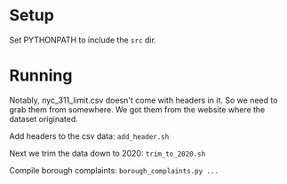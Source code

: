 # Setup
Set PYTHONPATH to include the `src` dir.

# Running

Notably, nyc_311_limit.csv doesn't come with headers in it. So we need to grab them from somewhere. We got them from the website where the dataset originated.

Add headers to the csv data: `add_header.sh`

Next we trim the data down to 2020: `trim_to_2020.sh`

Compile borough complaints: `borough_complaints.py ...`

